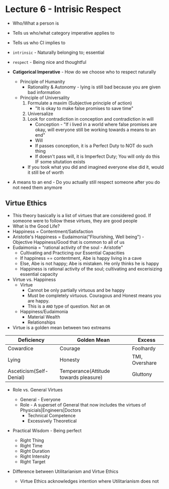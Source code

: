 # Lecture 6 - Intrisic Respect

* Who/What a person is
* Tells us who/what category imperative applies to
* Tells us who CI implies to

* `intrinsic` - Naturally belonging to; essential
* `respect` - Being nice and thoughtful

* **Catigorical Imperative** - How do we choose who to respect naturally
  * Principle of Humanity
    * Rationality & Autonomy - lying is still bad because you are given bad information
  * Principle of Universality
    1. Formulate a maxim (Subjective principle of action)
        * "It is okay to make false promises to save time"
    2. Universalize
    3. Look for contradiction in conception and contradiction in will
        * Conception - "If i lived in a world where false promises are okay, will everyone still be working towards a means to an end"
        * Will
        * If passes conception, it is a Perfect Duty to NOT do such thing
        * If doesn't pass will, it is Imperfect Duty; You will only do this IF some situtation exists
    * If you took what you did and imagined everyone else did it, would it still be of worth

* A means to an end - Do you actually still respect someone after you do not need them anymore

## Virtue Ethics
* This theory basically is a list of virtues that are considered good. If someone
  were to follow these virtues, they are good people
* What is the Good Life?
* Happiness = Contentment/Satisfaction
* Aristotle's Happiness = Eudaimonia("Flourishing, Well being") - Objective Happiness/Good that is common to all of us
* Eudaimonia = "rational activity of the soul - Aristotle"
    * Cultivating and Practicing our Essential Capacities
    * If happiness == contentment, Abe is happy living in a cave
    * Else, Abe is not happy; Abe is mistaken. He only thinks he is happy
    * Happiness is rational activity of the soul; cultivating and excerisizing essential capacity
* Virtue vs. Happiness
  * Virtue
    * Cannot be only partially virtuous and be happy
    * Must be completely virtuous. Couragous and Honest means you are happy.
    * This is a `AND` type of question. Not an `OR`
  * Happiness/Eudaimonia
    * Material Wealth
    * Relationships
* Virtue is a golden mean between two extreams

| Deficiency | Golden Mean | Excess |
| ---------- | ----------- | ------ |
| Cowardice | Courage | Foolhardy |
| Lying | Honesty | TMI, Overshare |
| Asceticism(Self-Denial) | Temperance(Attitude towards pleasure) | Gluttony |

* Role vs. General Virtues
  * General - Everyone
  * Role - A superset of General that now includes the virtues of Physicials|Engineers|Doctors
    * Technical Competence
    * Excessively Theoretical

* Practical Wisdom - Being perfect
  * Right Thing
  * Right Time
  * Right Duration
  * Right Intensity
  * Right Target

* Difference between Utilitarianism and Virtue Ethics
  * Virtue Ethics acknowledges intention where Utilitarianism does not
